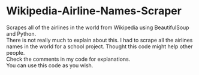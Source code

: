 # Wikipedia-Airline-Names-Scraper
Scrapes all of the airlines in the world from Wikipedia using BeautifulSoup and Python. <br>
There is not really much to explain about this. I had to scrape all the airlines names in the world for a school project. Thought this code might help other people. <br>
Check the comments in my code for explanations. <br>
You can use this code as you wish. <br>
